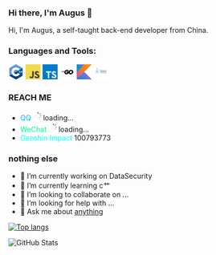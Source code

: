 ### Hi there, I'm Augus 👋

Hi, I'm Augus, a self-taught back-end developer from China.

### Languages and Tools:

<img height="30" src="https://raw.githubusercontent.com/github/explore/80688e429a7d4ef2fca1e82350fe8e3517d3494d/topics/cpp/cpp.png" alt="cpp"> <img height="30" src="https://raw.githubusercontent.com/github/explore/80688e429a7d4ef2fca1e82350fe8e3517d3494d/topics/javascript/javascript.png" alt="javascript"> <img height="30" src="https://raw.githubusercontent.com/github/explore/80688e429a7d4ef2fca1e82350fe8e3517d3494d/topics/typescript/typescript.png" alt="typescript"> <img height="30" src="https://raw.githubusercontent.com/github/explore/80688e429a7d4ef2fca1e82350fe8e3517d3494d/topics/go/go.png" alt="go"> <img height="30" src="https://raw.githubusercontent.com/github/explore/80688e429a7d4ef2fca1e82350fe8e3517d3494d/topics/kotlin/kotlin.png" alt="kotlin"> <img height="30" src="https://raw.githubusercontent.com/github/explore/80688e429a7d4ef2fca1e82350fe8e3517d3494d/topics/java/java.png" alt="java">

### REACH ME

- <font color="#00BFFF">QQ</font> <img height="20" src="./src/loading.gif" alt="loading...">loading...</img>
- <font color="#00FA9A">WeChat</font> <img height="20" src="./src/loading.gif" alt="loading...">loading...</img>
- <font color="#00FFFF">Genshin Impact</font> 100793773

### nothing else

- 🔭 I’m currently working on DataSecurity
- 🌱 I’m currently learning c艹
- 👯 I’m looking to collaborate on ...
- 🤔 I’m looking for help with ...
- 💬 Ask me about <a href="https://github.com/DrAugus/DrAugus/issues" title="anything that you want to know">anything</a>


[![Top langs](https://github-readme-stats.vercel.app/api/top-langs/?username=DrAugus&langs_count=10&layout=compact)](https://github.com/draugus)
<!--&exclude_repo=DrAugus.github.io,DrAugus&theme=nord-->


<p><img src="https://github-readme-stats.vercel.app/api?username=draugus&amp;show_icons=true" alt="GitHub Stats"></p>

<!--
[![DrAugus's wakatime stats](https://github-readme-stats.vercel.app/api/wakatime?username=DrAugus&layout=compact)](https://github.com/DrAugus)
-->

